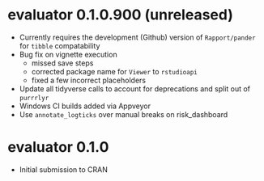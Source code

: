 # evaluator 0.1.0.900 (unreleased)

* Currently requires the development (Github) version of `Rapport/pander` for `tibble` compatability
* Bug fix on vignette execution
  * missed save steps
  * corrected package name for `Viewer` to `rstudioapi` 
  * fixed a few incorrect placeholders
* Update all tidyverse calls to account for deprecations and split out of `purrrlyr`
* Windows CI builds added via Appveyor
* Use `annotate_logticks` over manual breaks on risk_dashboard

# evaluator 0.1.0

* Initial submission to CRAN
